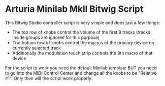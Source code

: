 Arturia Minilab MkII Bitwig Script
==================================

This Bitwig Studio controller script is very simple and does just a few things:
- The top row of knobs control the volume of the first 8 tracks
  (tracks inside groups are ignored for this purpose)
- The bottom row of knobs control the macros of the primary device on currently
  selected track
- Additionally the modulation touch strip controls the 8th macro of that device

For the script to work you need the default Minilab template BUT you need to
go into the MIDI Control Center and change all the knobs to be "Relative #1".
Only then will the script work properly.
